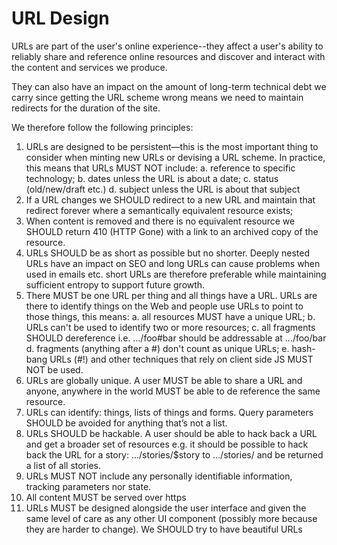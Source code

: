 # URL Design

URLs are part of the user's online experience--they affect a user's ability to reliably share and reference online resources and discover and interact with the content and services we produce.

They can also have an impact on the amount of long-term technical debt we carry since getting the URL scheme wrong means we need to maintain redirects for the duration of the site.

We therefore follow the following principles:

1. URLs are designed to be persistent—this is the most important thing to consider when minting new URLs or devising a URL scheme. In practice, this means that URLs MUST NOT include: a. reference to specific technology; b. dates unless the URL is about a date; c. status \(old/new/draft etc.\) d. subject unless the URL is about that subject
2. If a URL changes we SHOULD redirect to a new URL and maintain that redirect forever where a semantically equivalent resource exists;
3. When content is removed and there is no equivalent resource we SHOULD return 410 \(HTTP Gone\) with a link to an archived copy of the resource.
4. URLs SHOULD be as short as possible but no shorter. Deeply nested URLs have an impact on SEO and long URLs can cause problems when used in emails etc. short URLs are therefore preferable while maintaining sufficient entropy to support future growth.
5. There MUST be one URL per thing and all things have a URL. URLs are there to identify things on the Web and people use URLs to point to those things, this means: a. all resources MUST have a unique URL; b. URLs can't be used to identify two or more resources; c. all fragments SHOULD dereference i.e. .../foo\#bar should be addressable at .../foo/bar d. fragments \(anything after a \#\) don't count as unique URLs; e. hash-bang URLs \(\#!\) and other techniques that rely on client side JS MUST NOT be used.
6. URLs are globally unique. A user MUST be able to share a URL and anyone, anywhere in the world MUST be able to de reference the same resource.
7. URLs can identify: things, lists of things and forms. Query parameters SHOULD be avoided for anything that’s not a list.
8. URLs SHOULD be hackable. A user should be able to hack back a URL and get a broader set of resources e.g. it should be possible to hack back the URL for a story: .../stories/$story to .../stories/ and be returned a list of all stories.
9. URLs MUST NOT include any personally identifiable information, tracking parameters nor state.
10. All content MUST be served over https
11. URLs MUST be designed alongside the user interface and given the same level of care as any other UI component \(possibly more because they are harder to change\). We SHOULD try to have beautiful URLs

